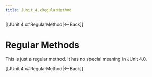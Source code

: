 ```yaml
---
title: JUnit_4.xRegularMethod
---
```

[[JUnit 4.x#RegularMethod|<--Back]]

# Regular Methods
This is just a regular method. It has no special meaning in JUnit 4.0.

[[JUnit 4.x#RegularMethod|<--Back]]